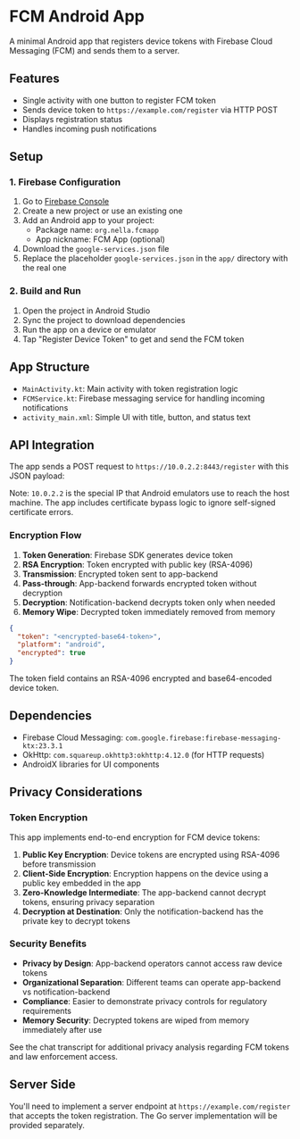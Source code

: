 # FCM Android App

A minimal Android app that registers device tokens with Firebase Cloud Messaging (FCM) and sends them to a server.

## Features

- Single activity with one button to register FCM token
- Sends device token to `https://example.com/register` via HTTP POST
- Displays registration status
- Handles incoming push notifications

## Setup

### 1. Firebase Configuration

1. Go to [Firebase Console](https://console.firebase.google.com/)
2. Create a new project or use an existing one
3. Add an Android app to your project:
   - Package name: `org.nella.fcmapp`
   - App nickname: FCM App (optional)
4. Download the `google-services.json` file
5. Replace the placeholder `google-services.json` in the `app/` directory with the real one

### 2. Build and Run

1. Open the project in Android Studio
2. Sync the project to download dependencies
3. Run the app on a device or emulator
4. Tap "Register Device Token" to get and send the FCM token

## App Structure

- `MainActivity.kt`: Main activity with token registration logic
- `FCMService.kt`: Firebase messaging service for handling incoming notifications
- `activity_main.xml`: Simple UI with title, button, and status text

## API Integration

The app sends a POST request to `https://10.0.2.2:8443/register` with this JSON payload:

Note: `10.0.2.2` is the special IP that Android emulators use to reach the host machine. The app includes certificate bypass logic to ignore self-signed certificate errors.

### Encryption Flow
1. **Token Generation**: Firebase SDK generates device token
2. **RSA Encryption**: Token encrypted with public key (RSA-4096)
3. **Transmission**: Encrypted token sent to app-backend
4. **Pass-through**: App-backend forwards encrypted token without decryption
5. **Decryption**: Notification-backend decrypts token only when needed
6. **Memory Wipe**: Decrypted token immediately removed from memory

```json
{
  "token": "<encrypted-base64-token>",
  "platform": "android",
  "encrypted": true
}
```

The token field contains an RSA-4096 encrypted and base64-encoded device token.

## Dependencies

- Firebase Cloud Messaging: `com.google.firebase:firebase-messaging-ktx:23.3.1`
- OkHttp: `com.squareup.okhttp3:okhttp:4.12.0` (for HTTP requests)
- AndroidX libraries for UI components

## Privacy Considerations

### Token Encryption
This app implements end-to-end encryption for FCM device tokens:

1. **Public Key Encryption**: Device tokens are encrypted using RSA-4096 before transmission
2. **Client-Side Encryption**: Encryption happens on the device using a public key embedded in the app
3. **Zero-Knowledge Intermediate**: The app-backend cannot decrypt tokens, ensuring privacy separation
4. **Decryption at Destination**: Only the notification-backend has the private key to decrypt tokens

### Security Benefits
- **Privacy by Design**: App-backend operators cannot access raw device tokens
- **Organizational Separation**: Different teams can operate app-backend vs notification-backend
- **Compliance**: Easier to demonstrate privacy controls for regulatory requirements
- **Memory Security**: Decrypted tokens are wiped from memory immediately after use

See the chat transcript for additional privacy analysis regarding FCM tokens and law enforcement access.

## Server Side

You'll need to implement a server endpoint at `https://example.com/register` that accepts the token registration. The Go server implementation will be provided separately.

